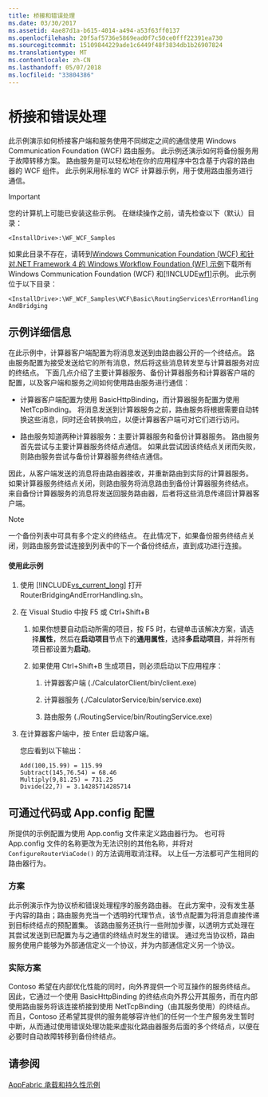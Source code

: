 ```yaml
---
title: 桥接和错误处理
ms.date: 03/30/2017
ms.assetid: 4ae87d1a-b615-4014-a494-a53f63ff0137
ms.openlocfilehash: 20f5af5736e5869ead0f7c50ce0fff22391ea730
ms.sourcegitcommit: 15109844229ade1c6449f48f3834db1b26907824
ms.translationtype: MT
ms.contentlocale: zh-CN
ms.lasthandoff: 05/07/2018
ms.locfileid: "33804386"
---
```

# <a name="bridging-and-error-handling"></a>桥接和错误处理
此示例演示如何桥接客户端和服务使用不同绑定之间的通信使用 Windows Communication Foundation (WCF) 路由服务。 此示例还演示如何将备份服务用于故障转移方案。 路由服务是可以轻松地在你的应用程序中包含基于内容的路由器的 WCF 组件。 此示例采用标准的 WCF 计算器示例，用于使用路由服务进行通信。  
  
> [!IMPORTANT]
>  您的计算机上可能已安装这些示例。 在继续操作之前，请先检查以下（默认）目录：  
>   
>  `<InstallDrive>:\WF_WCF_Samples`  
>   
>  如果此目录不存在，请转到[Windows Communication Foundation (WCF) 和针对.NET Framework 4 的 Windows Workflow Foundation (WF) 示例](http://go.microsoft.com/fwlink/?LinkId=150780)下载所有 Windows Communication Foundation (WCF) 和[!INCLUDE[wf1](../../../../includes/wf1-md.md)]示例。 此示例位于以下目录：  
>   
>  `<InstallDrive>:\WF_WCF_Samples\WCF\Basic\RoutingServices\ErrorHandlingAndBridging`  
  
## <a name="sample-details"></a>示例详细信息  
 在此示例中，计算器客户端配置为将消息发送到由路由器公开的一个终结点。 路由服务配置为接受发送给它的所有消息，然后将这些消息转发至与计算器服务对应的终结点。 下面几点介绍了主要计算器服务、备份计算器服务和计算器客户端的配置，以及客户端和服务之间如何使用路由服务进行通信：  
  
-   计算器客户端配置为使用 BasicHttpBinding，而计算器服务配置为使用 NetTcpBinding。 将消息发送到计算器服务之前，路由服务将根据需要自动转换这些消息，同时还会转换响应，以便计算器客户端可对它们进行访问。  
  
-   路由服务知道两种计算器服务：主要计算器服务和备份计算器服务。 路由服务首先尝试与主要计算器服务终结点通信。 如果此尝试因该终结点关闭而失败，则路由服务尝试与备份计算器服务终结点通信。  
  
 因此，从客户端发送的消息将由路由器接收，并重新路由到实际的计算器服务。 如果计算器服务终结点关闭，则路由服务将消息路由到备份计算器服务终结点。 来自备份计算器服务的消息将发送回服务路由器，后者将这些消息传递回计算器客户端。  
  
> [!NOTE]
>  一个备份列表中可具有多个定义的终结点。 在此情况下，如果备份服务终结点关闭，则路由服务尝试连接到列表中的下一个备份终结点，直到成功进行连接。  
  
#### <a name="to-use-this-sample"></a>使用此示例  
  
1.  使用 [!INCLUDE[vs_current_long](../../../../includes/vs-current-long-md.md)] 打开 RouterBridgingAndErrorHandling.sln。  
  
2.  在 Visual Studio 中按 F5 或 Ctrl+Shift+B  
  
    1.  如果你想要自动启动所需的项目，按 F5 时，右键单击该解决方案，请选择**属性**，然后在**启动项目**节点下的**通用属性**，选择**多启动项目**，并将所有项目都设置为**启动**。  
  
    2.  如果使用 Ctrl+Shift+B 生成项目，则必须启动以下应用程序：  
  
        1.  计算器客户端 (./CalculatorClient/bin/client.exe)  
  
        2.  计算器服务 (./CalculatorService/bin/service.exe)  
  
        3.  路由服务 (./RoutingService/bin/RoutingService.exe)  
  
3.  在计算器客户端中，按 Enter 启动客户端。  
  
     您应看到以下输出：  
  
    ```Output  
    Add(100,15.99) = 115.99  
    Subtract(145,76.54) = 68.46  
    Multiply(9,81.25) = 731.25  
    Divide(22,7) = 3.14285714285714  
    ```  
  
## <a name="configurable-via-code-or-appconfig"></a>可通过代码或 App.config 配置  
 所提供的示例配置为使用 App.config 文件来定义路由器行为。 也可将 App.config 文件的名称更改为无法识别的其他名称，并将对 `ConfigureRouterViaCode()` 的方法调用取消注释。 以上任一方法都可产生相同的路由器行为。  
  
### <a name="scenario"></a>方案  
 此示例演示作为协议桥和错误处理程序的服务路由器。 在此方案中，没有发生基于内容的路由；路由服务充当一个透明的代理节点，该节点配置为将消息直接传递到目标终结点的预配置集。 该路由服务还执行一些附加步骤，以透明方式处理在其尝试发送到已配置为与之通信的终结点时发生的错误。 通过充当协议桥，路由服务使用户能够为外部通信定义一个协议，并为内部通信定义另一个协议。  
  
### <a name="real-world-scenario"></a>实际方案  
 Contoso 希望在内部优化性能的同时，向外界提供一个可互操作的服务终结点。 因此，它通过一个使用 BasicHttpBinding 的终结点向外界公开其服务，而在内部使用路由服务将该连接桥接到使用 NetTcpBinding（由其服务使用）的终结点。 而且，Contoso 还希望其提供的服务能够容许他们的任何一个生产服务发生暂时中断，从而通过使用错误处理功能来虚拟化路由器服务后面的多个终结点，以便在必要时自动故障转移到备份终结点。  
  
## <a name="see-also"></a>请参阅  
 [AppFabric 承载和持久性示例](http://go.microsoft.com/fwlink/?LinkId=193961)
